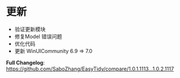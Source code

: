 
# 更新

- 验证更新模块
- 修复Model 错误问题
- 优化代码
- 更新 WinUICommunity 6.9 => 7.0

**Full Changelog**: https://github.com/SaboZhang/EasyTidy/compare/1.0.1.1113...1.0.2.1117